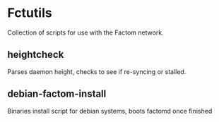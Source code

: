 # Fctutils

Collection of scripts for use with the Factom network.

## heightcheck
Parses daemon height, checks to see if re-syncing or stalled.

## debian-factom-install
Binaries install script for debian systems, boots factomd once finished
